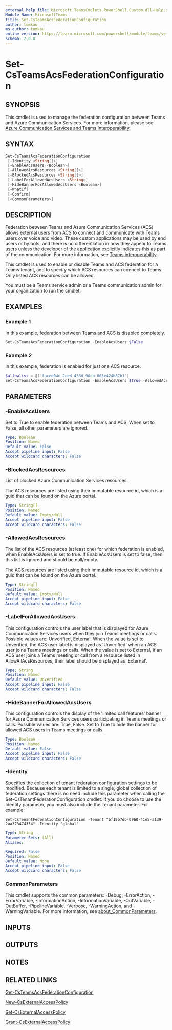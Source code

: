 ```yaml
---
external help file: Microsoft.TeamsCmdlets.PowerShell.Custom.dll-Help.xml
Module Name: MicrosoftTeams
title: Set-CsTeamsAcsFederationConfiguration
author: tomkau
ms.author: tomkau
online version: https://learn.microsoft.com/powershell/module/teams/set-csteamsacsfederationconfiguration
schema: 2.0.0
---
```


# Set-CsTeamsAcsFederationConfiguration

## SYNOPSIS

This cmdlet is used to manage the federation configuration between Teams and Azure Communication Services. For more information, please see [Azure Communication Services and Teams Interoperability](https://learn.microsoft.com/azure/communication-services/concepts/teams-interop).

## SYNTAX

```powershell
Set-CsTeamsAcsFederationConfiguration
 [-Identity <String[]>]
 [-EnableAcsUsers <Boolean>]
 [-AllowedAcsResources <String[]>]
 [-BlockedAcsResources <String[]>]
 [-LabelForAllowedAcsUsers <String>]
 [-HideBannerForAllowedAcsUsers <Boolean>]
 [-WhatIf]
 [-Confirm]
 [<CommonParameters>]
```

## DESCRIPTION

Federation between Teams and Azure Communication Services (ACS) allows external users from ACS to connect and communicate with Teams users over voice and video. These custom applications may be used by end users or by bots, and there is no differentiation in how they appear to Teams users unless the developer of the application explicitly indicates this as part of the communication. For more information, see [Teams interoperability](https://learn.microsoft.com/azure/communication-services/concepts/teams-interop).

This cmdlet is used to enable or disable Teams and ACS federation for a Teams tenant, and to specify which ACS resources can connect to Teams. Only listed ACS resources can be allowed.

You must be a Teams service admin or a Teams communication admin for your organization to run the cmdlet.

## EXAMPLES

### Example 1
In this example, federation between Teams and ACS is disabled completely.

```powershell
Set-CsTeamsAcsFederationConfiguration -EnableAcsUsers $False
```

### Example 2
In this example, federation is enabled for just one ACS resource.

```powershell
$allowlist = @('faced04c-2ced-433d-90db-063e424b87b1')
Set-CsTeamsAcsFederationConfiguration -EnableAcsUsers $True -AllowedAcsResources $allowlist
```

## PARAMETERS

### -EnableAcsUsers

Set to True to enable federation between Teams and ACS. When set to False, all other parameters are ignored.

```yaml
Type: Boolean
Position: Named
Default value: False
Accept pipeline input: False
Accept wildcard characters: False
```

### -BlockedAcsResources

List of blocked Azure Communication Services resources.

The ACS resources are listed using their immutable resource id, which is a guid that can be found on the Azure portal.

```yaml
Type: String[]
Position: Named
Default value: Empty/Null
Accept pipeline input: False
Accept wildcard characters: False
```

### -AllowedAcsResources

The list of the ACS resources (at least one) for which federation is enabled, when EnableAcsUsers is set to true. If EnableAcsUsers is set to false, then this list is ignored and should be null/empty.

The ACS resources are listed using their immutable resource id, which is a guid that can be found on the Azure portal.

```yaml
Type: String[]
Position: Named
Default value: Empty/Null
Accept pipeline input: False
Accept wildcard characters: False
```

### -LabelForAllowedAcsUsers

This configuration controls the user label that is displayed for Azure Communication Services users when they join Teams meetings or calls. Possible values are: Unverified, External. When the value is set to Unverified,  the ACS user label is displayed as 'Unverified' when an ACS user joins Teams meetings or calls. When the value is set to External, if an ACS user joins a Teams meeting or call from a resource listed in AllowAllAcsResources, their label should be displayed as 'External'.

```yaml
Type: String
Position: Named
Default value: Unverified
Accept pipeline input: False
Accept wildcard characters: False
```

### -HideBannerForAllowedAcsUsers

This configuration controls the display of the 'limited call features' banner for Azure Communication Services users participating in Teams meetings or calls. Possible values are: True, False. Set to True to hide the banner for allowed ACS users in Teams meetings or calls.

```yaml
Type: Boolean
Position: Named
Default value: False
Accept pipeline input: False
Accept wildcard characters: False
```

### -Identity
Specifies the collection of tenant federation configuration settings to be modified. Because each tenant is limited to a single, global collection of federation settings there is no need include this parameter when calling the Set-CsTenantFederationConfiguration cmdlet. If you do choose to use the Identity parameter, you must also include the Tenant parameter. For example:

`Set-CsTenantFederationConfiguration -Tenant "bf19b7db-6960-41e5-a139-2aa373474354" -Identity "global"`
```yaml
Type: String
Parameter Sets: (All)
Aliases:

Required: False
Position: Named
Default value: None
Accept pipeline input: False
Accept wildcard characters: False
```

### CommonParameters
This cmdlet supports the common parameters: -Debug, -ErrorAction, -ErrorVariable, -InformationAction, -InformationVariable, -OutVariable, -OutBuffer, -PipelineVariable, -Verbose, -WarningAction, and -WarningVariable. For more information, see [about_CommonParameters](https://go.microsoft.com/fwlink/?LinkID=113216).

## INPUTS

## OUTPUTS

## NOTES

## RELATED LINKS

[Get-CsTeamsAcsFederationConfiguration](https://learn.microsoft.com/powershell/module/teams/get-csteamsacsfederationconfiguration)

[New-CsExternalAccessPolicy](https://learn.microsoft.com/powershell/module/teams/new-csexternalaccesspolicy)

[Set-CsExternalAccessPolicy](https://learn.microsoft.com/powershell/module/teams/set-csexternalaccesspolicy)

[Grant-CsExternalAccessPolicy](https://learn.microsoft.com/powershell/module/teams/grant-csexternalaccesspolicy)
